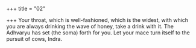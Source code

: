 +++
title = "02"

+++
Your throat, which is well-fashioned, which is the widest, with which you  are always drinking the wave of honey,
take a drink with it. The Adhvaryu has set (the soma) forth for you. Let  your mace turn itself to the pursuit of cows, Indra.